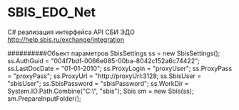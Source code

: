 SBIS_EDO_Net
============

C# реализация интерфейса API СБИ ЭДО http://help.sbis.ru/exchange/integration


##########Объект параметров
SbisSettings ss = new SbisSettings();
ss.AuthGuid = "004f7bdf-0066e085-00ba-8042c152a6c74422";
ss.LastDocDate = "01-01-2010";
ss.ProxyLogin = "proxyUser";
ss.ProxyPass = "proxyPass";
ss.ProxyUrl = "http://proxyUrl:3128;
ss.SbisUser = "sbisUser";
ss.SbisPassword = "sbisPassword";
ss.WorkDir = System.IO.Path.Combine("C:\\", "sbis");
Sbis sm = new Sbis(ss);
sm.PrepareInputFolder();
